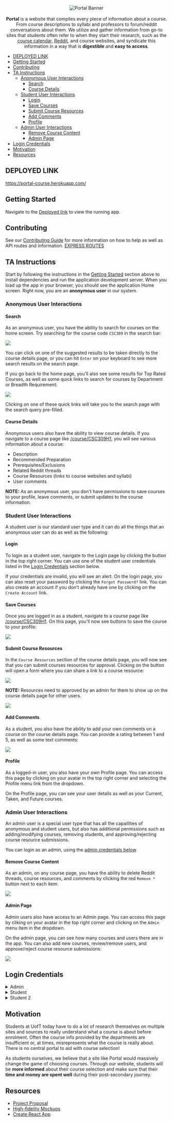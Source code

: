 <p align="center">
<img alt="Portal Banner" src="docs/images/banner.png">
<br/>
<br/>
<strong>Portal</strong> is a website that compiles every piece of information about a course. From course descriptions to syllabi and professors to forum/reddit conversations about them. We utilize and gather information from go-to sites that students often refer to when they start their research, such as the <a href="https://fas.calendar.utoronto.ca/">course calendar</a>, <a href="https://www.reddit.com/r/uoft">Reddit</a>, and course websites, and syndicate this information in a way that is <strong>digestible</strong> and <strong>easy to access</strong>.
</p>

- [DEPLOYED LINK](#deployed-link)
- [Getting Started](#getting-started)
- [Contributing](#contributing)
- [TA Instructions](#ta-instructions)
  - [Anonymous User Interactions](#anonymous-user-interactions)
    - [Search](#search)
    - [Course Details](#course-details)
  - [Student User Interactions](#student-user-interactions)
    - [Login](#login)
    - [Save Courses](#save-courses)
    - [Submit Course Resources](#submit-course-resources)
    - [Add Comments](#add-comments)
    - [Profile](#profile)
  - [Admin User Interactions](#admin-user-interactions)
    - [Remove Course Content](#remove-course-content)
    - [Admin Page](#admin-page)
- [Login Credentials](#login-credentials)
- [Motivation](#motivation)
- [Resources](#resources)

## DEPLOYED LINK

https://portal-course.herokuapp.com/

## Getting Started

Navigate to the [Deployed link](#deployed-link) to view the running app.

## Contributing

See our [Contributing Guide](docs/CONTRIBUTING.md) for more information on how to help as well as API routes and information.
[EXPRESS ROUTES](https://github.com/csc309-fall-2019/team51/blob/master/docs/CONTRIBUTING.md#express-routes)

## TA Instructions

Start by following the instructions in the [Getting Started](#getting-started) section above to install dependencies and run the application development server. When you load up the app in your browser, you should see the application Home screen. Right now, you are an **anonymous user** in our system.

### Anonymous User Interactions

#### Search

As an anonymous user, you have the ability to search for courses on the home screen. Try searching for the course code `CSC309` in the search bar:

![](docs/images/1_search.png)

You can click on one of the suggested results to be taken directly to the course details page, or you can hit `Enter` on your keyboard to see more search results on the search page.

If you go back to the home page, you'll also see some results for Top Rated Courses, as well as some quick links to search for courses by Department or Breadth Requirement:

![](docs/images/2_search_quick_links.png)

Clicking on one of these quick links will take you to the search page with the search query pre-filled.

#### Course Details

Anonymous users also have the ability to view course details. If you navigate to a course page like [/course/CSC309H1](https://portal-course.herokuapp.com/course/CSC309H1), you will see various information about a course:

- Description
- Recommended Preparation
- Prerequisites/Exclusions
- Related Reddit threads
- Course Resources (links to course websites and syllabi)
- User comments

**NOTE:** As an anonymous user, you don't have permissions to save courses to your profile, leave comments, or submit updates to the course information.

### Student User Interactions

A student user is our standard user type and it can do all the things that an anonymous user can do as well as the following:

#### Login

To login as a student user, navigate to the Login page by clicking the button in the top right corner. You can use one of the student user credentials listed in the [Login Credentials](#login-credentials) section below.

If your credentials are invalid, you will see an alert. On the login page, you can also reset your password by clicking the `Forgot Password?` link. You can also create an account if you don't already have one by clicking on the `Create Account` link.

#### Save Courses

Once you are logged in as a student, navigate to a course page like [/course/CSC309H1](https://portal-course.herokuapp.com/course/CSC309H1). On this page, you'll now see buttons to save the course to your profile:

![](docs/images/3_save_course.png)

#### Submit Course Resources

In the `Course Resources` section of the course details page, you will now see that you can submit courses resources for approval. Clicking on the button will open a form where you can share a link to a course resource:

![](docs/images/4_submit_resources.png)

**NOTE:** Resources need to approved by an admin for them to show up on the course details page for other users.

![](docs/images/7_admin_requests.png)

#### Add Comments

As a student, you also have the ability to add your own comments on a course on the course details page. You can provide a rating between 1 and 5, as well as some text comments:

![](docs/images/5_add_comment.png)

#### Profile

As a logged-in user, you also have your own Profile page. You can access this page by clicking on your avatar in the top right corner and selecting the Profile menu link from the dropdown.

On the Profile page, you can see your user details as well as your Current, Taken, and Future courses.

### Admin User Interactions

An admin user is a special user type that has all the capailities of anonymous and student users, but also has additional permissions such as adding/modifying courses, removing students, and approving/rejecting course resource submissions.

You can login as an admin, using the [admin credentials below](#login-credentials).

#### Remove Course Content

As an admin, on any course page, you have the ability to delete Reddit threads, course resources, and comments by clicking the red `Remove *` button next to each item:

![](docs/images/6_remove_course_content.png)

#### Admin Page

Admin users also have access to an Admin page. You can access this page by cliking on your avatar in the top right corner and clicking on the `Admin` menu item in the dropdown.

On the admin page, you can see how many courses and users there are in the app. You can also add new courses, review/remove users, and approve/reject course resource submissions:

![](docs/images/8_admin_page.png)

## Login Credentials

<details>
 <summary>Admin</summary>
 <p>

```
Username: admin
Pass: admin
```

</details>

<details>
 <summary>Student</summary>
 <p>
  
```
Username: user
Pass: user
```

  </p>
</details>

<details>
 <summary>Student 2</summary>
 <p>

```
Username: user2
Pass: user2
```

  </p>
</details>

## Motivation

Students at UofT today have to do a lot of research themselves on multiple sites and sources to really understand what a course is about before enrolment. Often the course info provided by the departments are insufficient or, at times, misrepresents what the course is really about. There is no central portal to aid with course selection!

As students ourselves, we believe that a site like Portal would massively change the game of choosing courses. Through our website, students will be **more informed** about their course selection and make sure that their **time and money are spent well** during their post-secondary journey.

## Resources

- [Project Proposal](https://docs.google.com/document/d/1v7ISPD15b0lTbYbttDvvka7RXBrwPtEX82-_Glzvj3E/edit)
- [High-fidelity Mockups](https://www.figma.com/file/Y44QUUYGFdbpySf7wmUh9Q/Course-Portal?node-id=2988%3A540)
- [Create React App](https://github.com/facebook/create-react-app)
